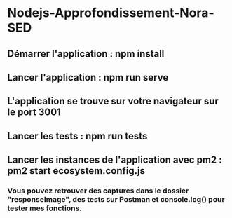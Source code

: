 # Nodejs-Approfondissement-Nora-SED

## Démarrer l'application : npm install
## Lancer l'application : npm run serve
## L'application se trouve sur votre navigateur sur le port 3001
## Lancer les tests : npm run tests
## Lancer les instances de l'application avec pm2 : pm2 start ecosystem.config.js

### Vous pouvez retrouver des captures dans le dossier "responseImage", des tests sur Postman et console.log() pour tester mes fonctions.

